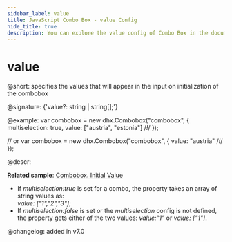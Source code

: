 ```yaml
---
sidebar_label: value
title: JavaScript Combo Box - value Config 
hide_title: true
description: You can explore the value config of Combo Box in the documentation of the DHTMLX JavaScript UI library. Browse developer guides and API reference, try out code examples and live demos, and download a free 30-day evaluation version of DHTMLX Suite 7.
---
```


# value

@short: specifies the values that will appear in the input on initialization of the combobox

@signature: {'value?: string | string[];'}

@example:
var combobox = new dhx.Combobox("combobox", {
    multiselection: true,
    value: ["austria", "estonia"] /*!*/
});

// or
var combobox = new dhx.Combobox("combobox", {
    value: "austria" /*!*/
});

@descr:

**Related sample**: [Combobox. Initial Value](https://snippet.dhtmlx.com/spnausim)

- If *multiselection:true* is set for a combo, the property takes an array of string values as:<br/> *value: ["1","2","3"]*;
- If *multiselection:false* is set or the *multiselection* config is not defined, the property gets either of the two values: *value:"1"* or *value: ["1"]*.

@changelog: added in v7.0

[comment]: # (@related: combo/configuration.md#initial-value)
